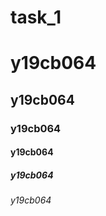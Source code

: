 # task_1


<h1> y19cb064 </h1>
<h2> y19cb064 </h2>
<h3> y19cb064 </h3>
<h4> y19cb064 </h4>
<h5> y19cb064 </h5>
<h6> y19cb064 </h6>
